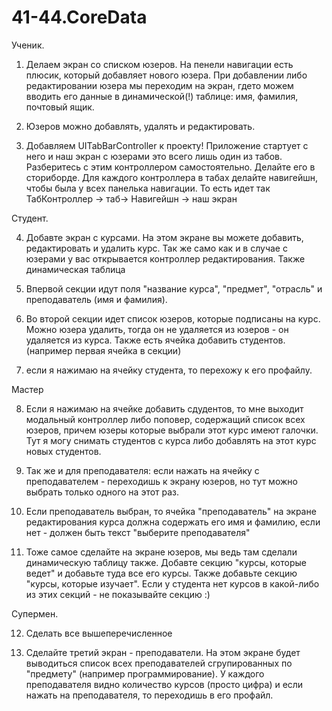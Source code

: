 # 41-44.CoreData

Ученик.

1. Делаем экран со списком юзеров. На пенели навигации есть плюсик, который добавляет нового юзера. При добавлении либо редактировании юзера мы переходим на экран, гдето можем вводить его данные в динамической(!) таблице: имя, фамилия, почтовый ящик.

2. Юзеров можно добавлять, удалять и редактировать.

3. Добавляем UITabBarController к проекту! Приложение стартует с него и наш экран с юзерами это всего лишь один из табов. Разберитесь с этим контроллером самостоятельно. Делайте его в сториборде. Для каждого контроллера в табах делайте навигейшн, чтобы была у всех панелька навигации. То есть идет так ТабКонтроллер -> таб-> Навигейшн -> наш экран

Студент. 

4. Добавте экран с курсами. На этом экране вы можете добавить, редактировать и удалить курс. Так же само как и в случае с юзерами у вас открывается контроллер редактирования. Также динамическая таблица

5. Впервой секции идут поля "название курса", "предмет", "отрасль" и преподаватель (имя и фамилия). 

6. Во второй секции идет список юзеров, которые подписаны на курс. Можно юзера удалить, тогда он не удаляется из юзеров - он удаляется из курса. Также есть ячейка добавить студентов. (например первая ячейка в секции)

7. если я нажимаю на ячейку студента, то перехожу к его профайлу.

Мастер

8. Если я нажимаю на ячейке добавить сдудентов, то мне выходит модальный контроллер либо поповер, содержащий список всех юзеров, причем юзеры которые выбрали этот курс имеют галочки. Тут я могу снимать студентов с курса либо добавлять на этот курс новых студентов.

9. Так же и для преподавателя: если нажать на ячейку с преподавателем - переходишь к экрану юзеров, но тут можно выбрать только одного на этот раз. 

10. Если преподаватель выбран, то ячейка "преподаватель" на экране редактирования курса должна содержать его имя и фамилию, если нет - должен быть текст "выберите преподавателя"

11. Тоже самое сделайте на экране юзеров, мы ведь там сделали динамическую таблицу также. Добавте секцию "курсы, которые ведет" и добавьте туда все его курсы. Также добавьте секцию "курсы, которые изучает". Если у студента нет курсов в какой-либо из этих секций - не показывайте секцию :)

Супермен.

12. Сделать все вышеперечисленное

13. Сделайте третий экран - преподаватели. На этом экране будет выводиться список всех преподавателей сгрупированных по "предмету" (например программирование). У каждого преподавателя видно количество курсов (просто цифра) и если нажать на преподавателя, то переходишь в его профайл.
